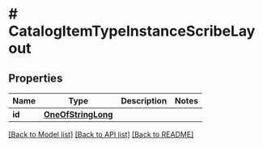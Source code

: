 # # CatalogItemTypeInstanceScribeLayout

## Properties

Name | Type | Description | Notes
------------ | ------------- | ------------- | -------------
**id** | [**OneOfStringLong**](OneOfStringLong.md) |  |

[[Back to Model list]](../../README.md#models) [[Back to API list]](../../README.md#endpoints) [[Back to README]](../../README.md)
